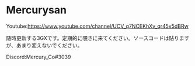 # Mercurysan
Youtube:https://www.youtube.com/channel/UCV_q7NCEKhXv_qr45v5dBRw


随時更新する3GXです。定期的に覗きに来てください。ソースコードは貼りますが、あまり変えないでください。

Discord:Mercury_Co#3039

